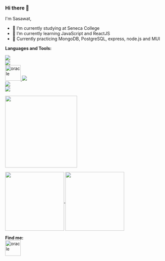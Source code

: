 ### Hi there 👋

I'm Sasawat,
<br>
<!--![](https://komarev.com/ghpvc/?username=SYimleang)-->
- 🔭 I’m currently studying at Seneca College
- 🌱 I’m currently learning JavaScript and ReactJS
- 🌱 Currently practicing MongoDB, PostgreSQL, express, node.js and MUI
  
**Languages and Tools:**
<!--
<p align="left">
<img src="https://icongr.am/devicon/c-original.svg?size=128&color=currentColor" alt="c" width="50" height="50"/>
<img src="https://icongr.am/devicon/cplusplus-original.svg?size=128&color=currentColor" alt="cplusplus" width="50" height="50"/>
<img src="https://icongr.am/devicon/csharp-original.svg?size=128&color=currentColor" alt="csharp" width="50" height="50"/>
<img src="https://icongr.am/devicon/html5-original.svg?size=128&color=currentColor" alt="html5" width="50" height="50"/>
<img src="https://icongr.am/devicon/css3-original.svg?size=128&color=currentColor" alt="css" width="50" height="50"/>
<img src="https://icongr.am/devicon/javascript-original.svg?size=128&color=currentColor" alt="javascript" width="50" height="50"/>
<img src="https://icongr.am/devicon/oracle-original.svg?size=128&color=currentColor" alt="oracle" width="50" height="50"/> 
<p align="left">
-->

</p>
</p>
<p align="left">
  <a href="https://skillicons.dev">
    <img src="https://skillicons.dev/icons?i=c,cpp,cs,html,css,js" />
    <br>
    <img src="https://skillicons.dev/icons?i=git,express,nodejs,react,tailwind,postman" />
    <br>
    <img src="https://icongr.am/devicon/oracle-original.svg?size=128&color=currentColor" alt="oracle" width="50" height="50"/> 
    <img src="https://skillicons.dev/icons?i=mongodb,postgres" />
    <br>
    <img src="https://skillicons.dev/icons?i=visualstudio,vscode,github" />
    <br>
    <img src="https://skillicons.dev/icons?i=azure,netlify" />
  </a>
</p>


<p align="left">
  <img height=232 align="center" src=http://github-profile-summary-cards.vercel.app/api/cards/profile-details?username=SYimleang&theme=tokyonight />
</p>
<p align="left">
<a href="https://github.com/SYimleang/github-readme-stats">
  <img height=190 align="center" src="https://github-readme-stats.vercel.app/api?username=SYimleang&hide_border=true&theme=tokyonight" />
</a>
<a href="https://github.com/SYimleang/convoychat">
  <img height=190 align="center" src="https://github-readme-stats.vercel.app/api/top-langs?username=SYimleang&hide_border=true&layout=compact&langs_count=8&card_width=320&theme=tokyonight" />
</a>
  </p>


**Find me:**
<br>
<a href="https://www.linkedin.com/in/sasawat-yimleang-564620155/"><img src="https://icongr.am/devicon/linkedin-original.svg?size=128&color=currentColor" alt="oracle" width="50" height="50"/></a>
<!--
**SYimleang/SYimleang** is a ✨ _special_ ✨ repository because its `README.md` (this file) appears on your GitHub profile.
-->
